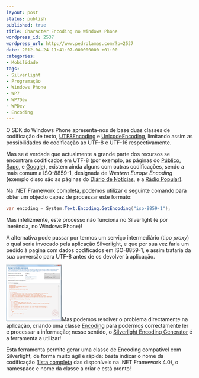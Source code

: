 ```yaml
---
layout: post
status: publish
published: true
title: Character Encoding no Windows Phone
wordpress_id: 2537
wordpress_url: http://www.pedrolamas.com/?p=2537
date: 2012-04-24 11:41:07.000000000 +01:00
categories:
- Mobilidade
tags:
- Silverlight
- Programação
- Windows Phone
- WP7
- WP7Dev
- WPDev
- Encoding
---
```

O SDK do Windows Phone apresenta-nos de base duas classes de codificação de texto, [UTF8Encoding](http://msdn.microsoft.com/en-us/library/system.text.utf8encoding(v=vs.95).aspx) e [UnicodeEncoding](http://msdn.microsoft.com/en-us/library/system.text.unicodeencoding(v=vs.95).aspx), limitando assim as possibilidades de codificação ao UTF-8 e UTF-16 respectivamente.

Mas se é verdade que actualmente a grande parte dos recursos se encontram codificados em UTF-8 (por exemplo, as páginas do [Público](http://www.publico.pt), [Sapo](http://www.sapo.pt), e [Google](http://www.google.com)), existem ainda alguns com outras codificações, sendo a mais comum a ISO-8859-1, designada de *Western Europe Encoding* (exemplo disso são as páginas do [Diário de Notícias](http://www.dn.pt/), e a [Rádio Popular](http://www.radiopopular.pt)).

Na .NET Framework completa, podemos utilizar o seguinte comando para obter um objecto capaz de processar este formato:

```csharp
var encoding = System.Text.Encoding.GetEncoding("iso-8859-1");
```

Mas infelizmente, este processo não funciona no Silverlight (e por inerência, no Windows Phone)!

A alternativa pode passar por termos um serviço intermediário (tipo *proxy*) o qual seria invocado pela aplicação Silverlight, e que por sua vez faria um pedido à pagina com dados codificados em ISO-8859-1, e assim trataria da sua conversão para UTF-8 antes de os devolver à aplicação.

[![](/wp-content/uploads/2012/04/Silverlight-Encoding-Generator.png "Silverlight Encoding Generator")](http://www.hardcodet.net/2010/03/silverlight-text-encoding-class-generator)Mas podemos resolver o problema directamente na aplicação, criando uma classe [Encoding](http://msdn.microsoft.com/en-us/library/system.text.encoding(v=vs.95).aspx) para podermos correctamente ler e processar a informação; nesse sentido, o [Silverlight Encoding Generator](http://www.hardcodet.net/2010/03/silverlight-text-encoding-class-generator) é a ferramenta a utilizar!

Esta ferramenta permite gerar uma classe de Encoding compatível com Silverlight, de forma muito ágil e rápida: basta indicar o nome da codificação ([lista completa](http://msdn.microsoft.com/en-us/library/86hf4sb8(v=vs.100).aspx) das disponíveis na .NET Framework 4.0), o namespace e nome da classe a criar e está pronto!

